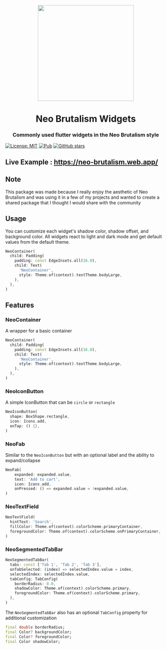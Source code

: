 <p align="center">
    <img src = "https://raw.githubusercontent.com/refectco/neo_brutalism/master/demos/pub_header.png" height = "300"/>
</p>

<h1 align="center">Neo Brutalism Widgets</h1>
<h3 align="center">Commonly used flutter widgets in the Neo Brutalism style</h3>

[![License: MIT](https://img.shields.io/badge/License-MIT-yellow.svg)](https://github.com/refectco/neo_brutalism/blob/master/LICENSE)
[![Pub](https://img.shields.io/pub/v/neon_widgets?color=blue)](https://pub.dev/packages/neo_brutalism)
[![GitHub stars](https://img.shields.io/github/stars/refectco/neo_brutalism
)](https://github.com/refectco/neo_brutalism)

## Live Example : https://neo-brutalism.web.app/

## Note

This package was made because I really enjoy the aesthetic of Neo Brutalism and was using it in a few of my projects
and wanted to create a shared package that I thought I would share with the community 

## Usage

You can customize each widget's shadow color, shadow offset, and background color.
All widgets react to light and dark mode and get default values from the default theme.

```dart
NeoContainer(
  child: Padding(
    padding: const EdgeInsets.all(16.0),
    child: Text(
      'NeoContainer',
      style: Theme.of(context).textTheme.bodyLarge,
    ),
  ),
)
```

## Features

### NeoContainer

A wrapper for a basic container

```dart
NeoContainer(
  child: Padding(
    padding: const EdgeInsets.all(16.0),
    child: Text(
      'NeoContainer',
      style: Theme.of(context).textTheme.bodyLarge,
    ),
  ),
)
```

### NeoIconButton

A simple IconButton that can be `circle` or `rectangle`

```dart
NeoIconButton(
  shape: BoxShape.rectangle,
  icon: Icons.add,
  onTap: () {},
)
```

### NeoFab

Similar to the `NeoIconButton` but with an optional label and the ability to expand/collapse

```dart
NeoFab(
    expanded: expanded.value,
    text: 'Add to cart',
    icon: Icons.add,
    onPressed: () => expanded.value = !expanded.value,
)
```

### NeoTextField

```dart
NeoTextField(
  hintText: 'Search',
  fillColor: Theme.of(context).colorScheme.primaryContainer,
  foregroundColor: Theme.of(context).colorScheme.onPrimaryContainer,
)
```

### NeoSegmentedTabBar

```dart
NeoSegmentedTabBar(
  tabs: const ['Tab 1', 'Tab 2', 'Tab 3'],
  onTabSelected: (index) => selectedIndex.value = index,
  selectedIndex: selectedIndex.value,
  tabConfig: TabConfig(
    borderRadius: 0.0,
    shadowColor: Theme.of(context).colorScheme.primary,
    foregroundColor: Theme.of(context).colorScheme.primary,
  ),
)
```

The `NeoSegmentedTabBar` also has an optional `TabConfig` property for additional customization

```dart
final double borderRadius;
final Color? backgroundColor;
final Color? foregroundColor;
final Color shadowColor;
```
